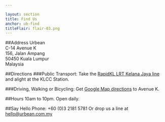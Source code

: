 ```yaml
---

layout: section
title: Find Us
anchor: ub-find
titleFlair: flair-03.png
---
```


##Address
Urbean<br/>
C-14 Avenue K<br/>
156, Jalan Ampang<br/>
50450 Kuala Lumpur<br/>
Malaysia<br/>

##Directions
###Public Transport\: 
 Take the <a target="_blank" href="http://www.myrapid.com.my/rail/routes">RapidKL LRT Kelana Jaya line</a> and alight at the KLCC Station.

###Driving, Walking or Bicycling\:
Get <a target="_blank" href="https://maps.google.com.my/maps?expflags=enable_star_based_justifications:true&amp;ie=UTF8&amp;f=d&amp;daddr=Mj+Avenue+K,+156+Jalan+Ampang,+Kuala+Lumpur,+Federal+Territory+of+Kuala+Lumpur&amp;geocode=CR6FaGrnlNCDFbg0MAAdFAQQBiGDDfyaLHprBw&amp;gl=MY&amp;hl=en">Google Map directions</a> to Avenue K.

##Hours
10am to 10pm. Open daily.


##Say Hello
Phone\: +60 (0)3 2181 5781
Or drop us a line at <a href="mailto:hello@urbean.com.my">hello@urbean.com.my</a>

